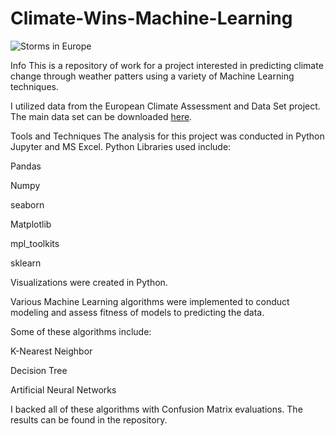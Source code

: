 # Climate-Wins-Machine-Learning

![Storms in Europe](https://d3i6fh83elv35t.cloudfront.net/static/2023/11/2023-11-02T142441Z_2106275051_RC2154A6SF0B_RTRMADP_3_EUROPE-WEATHER-BRITAIN-1200x800.jpg)

Info
This is a repository of work for a project interested in predicting climate change through weather patters using a variety of Machine Learning techniques.

I utilized data from the European Climate Assessment and Data Set project. The main data set can be downloaded [here](https://s3.amazonaws.com/coach-courses-us/public/courses/da-spec-ml/Scripts/A1/Dataset-weather-prediction-dataset-processed.csv).

Tools and Techniques
The analysis for this project was conducted in Python Jupyter and MS Excel. Python Libraries used include:

Pandas 

Numpy

seaborn

Matplotlib

mpl_toolkits

sklearn

Visualizations were created in Python. 

Various Machine Learning algorithms were implemented to conduct modeling and assess fitness of models to predicting the data.

Some of these algorithms include:

K-Nearest Neighbor

Decision Tree

Artificial Neural Networks

I backed all of these algorithms with Confusion Matrix evaluations. The results can be found in the repository. 
